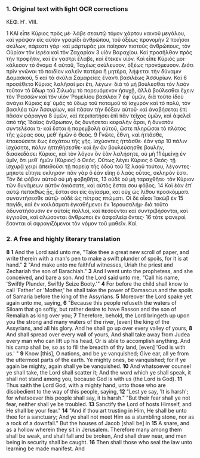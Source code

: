 ### 1. Original text with light OCR corrections

ΚΕΦ. Ηʹ. VΙΙΙ.

1 ΚΑΙ εἶπε Κύριος πρὸς μέ· λάβε σεαυτῷ τόμον χάρτου καινοῦ
μεγάλου, καὶ γράψον εἰς αὐτὸν γραφίδι ἀνθρώπου, τοῦ ὀξέως προνομὴν
2 ποιῆσαι σκύλων, πάρεστι γάρ· καὶ μάρτυράς μοι ποίησον
πιστοὺς ἀνθρώπους, τὸν Οὐρίαν τὸν ἱερέα καὶ τὸν Ζαχαρίαν
3 υἱὸν Βαραχίου. Καὶ προσῆλθον πρὸς τὴν προφῆτιν, καὶ ἐν γαστρὶ
ἔλαβε, καὶ ἔτεκεν υἱόν. Καὶ εἶπε Κύριός μοι· κάλεσον τὸ ὄνομα
4 αὐτοῦ, Ταχέως σκύλευσον, ὀξέως προνόμευσον. Διότι πρὶν γνῶναι
τὸ παιδίον καλεῖν πατέρα ἢ μητέρα, λήψεται τὴν δύναμιν Δαμασκοῦ,
5 καὶ τὰ σκῦλα Σαμαρείας ἔναντι βασιλέως Ἀσσυρίων. Καὶ
6 προσέθετο Κύριος λαλῆσαί μοι ἔτι, λέγων· διὰ τὸ μὴ βούλεσθαι
τὸν λαὸν τοῦτον τὸ ὕδωρ τοῦ Σιλωὰμ τὸ πορευόμενον ἡσυχῇ,
ἀλλὰ βούλεσθαι ἔχειν τὸν Ῥασσὼν καὶ τὸν υἱὸν Ῥομελίου βασιλέα
7 ἐφ᾿ ὑμῶν, διὰ τοῦτο ἰδοὺ ἀνάγει Κύριος ἐφ᾿ ὑμᾶς τὸ ὕδωρ τοῦ
ποταμοῦ τὸ ἰσχυρὸν καὶ τὸ πολύ, τὸν βασιλέα τῶν Ἀσσυρίων,
καὶ πᾶσαν τὴν δόξαν αὐτοῦ· καὶ ἀναβήσεται ἐπὶ πᾶσαν φάραγγα
8 ὑμῶν, καὶ περιπατήσει ἐπὶ πᾶν τεῖχος ὑμῶν, καὶ ἀφελεῖ ἀπὸ τῆς Ἰδαίας
ἄνθρωπον, ὃς δυνήσεται κεφαλὴν ἆραι, ἢ δυνατὸν συντελέσαι
τι· καὶ ἔσται ἡ παρεμβολὴ αὐτοῦ, ὥστε πληρῶσαι τὸ πλάτος τῆς
χώρας σου, μεθ᾿ ἡμῶν ὁ Θεός.
9 Γνῶτε, ἔθνη, καὶ ἡττᾶσθε, ἐπακούσετε ἕως ἐσχάτου τῆς γῆς.
ἰσχύοντες ἡττᾶσθε· ἐὰν γὰρ
10 πάλιν ἰσχύσητε, πάλιν ἡττηθήσεσθε· καὶ ἣν ἂν βουλεύσησθε βουλὴν,
διασκεδάσει Κύριος, καὶ τὸν λόγον ὃν ἐὰν λαλήσητε, οὐ μὴ
11 ἐμείνῃ ἐν ὑμῖν, ὅτι μεθ᾿ ἡμῶν (Κύριος) ὁ Θεός. Οὕτως λέγει
Κύριος ὁ Θεός· τῇ ἰσχυρᾷ χειρὶ ἀπειθοῦσι τῇ πορείᾳ τῆς ὁδοῦ τοῦ
12 λαοῦ τούτου, λέγοντες· μήποτε εἴπητε σκληρόν· πᾶν γὰρ ὃ ἐὰν εἴπῃ
ὁ λαὸς οὗτος, σκληρόν ἐστι. Τὸν δὲ φόβον αὐτοῦ οὐ μὴ φοβηθῆτε,
13 οὐδὲ οὐ μὴ ταραχθῆτε· τὸν Κύριον τῶν δυνάμεων αὐτὸν ἁγιάσατε,
καὶ αὐτὸς ἔσται σου φόβος.
14 Καὶ ἐὰν ἐπ᾿ αὐτῷ πεποιθὼς ᾖς, ἔσται σοι εἰς ἁγίασμα, καὶ οὐχ ὡς
λίθου προσκόμματι συναντήσεσθε αὐτῷ· οὐδὲ ὡς πέτρας πτώματι.
Οἱ δὲ οἶκοι Ἰακὼβ ἐν
15 παγίδι, καὶ ἐν κοιλάσματι ἐγκαθήμενοι ἐν Ἱερουσαλήμ· διὰ τοῦτο
ἀδυνατήσουσιν ἐν αὐτοῖς πολλοί, καὶ πεσοῦνται καὶ συντριβήσονται,
καὶ ἐγγιοῦσι, καὶ ἁλώσονται ἄνθρωποι ἐν ἀσφαλείᾳ ὄντες·
16 τότε φανεροὶ ἔσονται οἱ σφραγιζόμενοι τὸν νόμον τοῦ μαθεῖν. Καὶ

### 2. A free and highly literary translation

**8**
**1** And the Lord said unto me, "Take thee a great new scroll of paper, and write therein with a man's pen to make a swift plunder of spoils, for it is at hand."
**2** "And make unto me faithful witnesses, Uriah the priest and Zechariah the son of Barachiah."
**3** And I went unto the prophetess, and she conceived, and bare a son. And the Lord said unto me, "Call his name, 'Swiftly Plunder, Swiftly Seize Booty.'"
**4** For before the child shall know to call 'Father' or 'Mother,' he shall take the power of Damascus and the spoils of Samaria before the king of the Assyrians.
**5** Moreover the Lord spake yet again unto me, saying,
**6** "Because this people refuseth the waters of Siloam that go softly, but rather desire to have Rasson and the son of Remaliah as king over you;
**7** Therefore, behold, the Lord bringeth up upon you the strong and many waters of the river, [even] the king of the Assyrians, and all his glory.
And he shall go up over every valley of yours,
**8** And shall spread over every wall of yours,
And shall take away from Judea every man who can lift up his head,
Or is able to accomplish anything.
And his camp shall be, so as to fill the breadth of thy land, [even] 'God is with us.' "
**9** Know [this], O nations, and be ye vanquished;
Give ear, all ye from the uttermost parts of the earth.
Ye mighty ones, be vanquished; for if ye again be mighty, again shall ye be vanquished.
**10** And whatsoever counsel ye shall take, the Lord shall scatter it;
And the word which ye shall speak, it shall not stand among you, because God is with us (the Lord is God).
**11** Thus saith the Lord God, with a mighty hand, unto those who are disobedient to the way of this people, saying,
**12** "Lest ye say, 'It is harsh'; for whatsoever this people shall say, it is harsh."
"But their fear shall ye not fear, neither shall ye be troubled.
**13** Sanctify the Lord of hosts Himself, and He shall be your fear."
**14** "And if thou art trusting in Him, He shall be unto thee for a sanctuary;
And ye shall not meet Him as a stumbling stone, nor as a rock of a downfall."
But the houses of Jacob [shall be] in
**15** A snare, and as a hollow wherein they sit in Jerusalem.
Therefore many among them shall be weak, and shall fall and be broken,
And shall draw near, and men being in security shall be caught.
**16** Then shall those who seal the law unto learning be made manifest. And